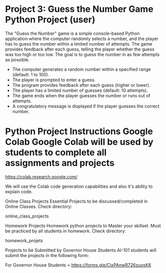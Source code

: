 # Project 3: Guess the Number Game Python Project (user)

The "Guess the Number" game is a simple console-based Python application where the computer randomly selects a number, and the player has to guess the number within a limited number of attempts. The game provides feedback after each guess, telling the player whether the guess was too high or too low. The goal is to guess the number in as few attempts as possible.


- The computer generates a random number within a specified range (default: 1 to 100).
- The player is prompted to enter a guess.
- The program provides feedback after each guess (higher or lower).
- The player has a limited number of guesses (default: 10 attempts).
- The game ends when the player guesses the number or runs out of attempts.
- A congratulatory message is displayed if the player guesses the correct number.

 # Python Project Instructions Google Colab Google Colab will be used by students to complete all assignments and projects
https://colab.research.google.com/

We will use the Colab code generation capabilities and also it's ability to explain code.

Online Class Projects Essential Projects to be discussed/completed in Online Classes. Check directory:

online_class_projects

Homework Projects Homework python projects to Master your skillset. Must be practiced by all students in homework. Check directory:

homework_projets

Projects to be Submitted by Governor House Students AI-101 students will submit the projects in the following form:

For Governor House Students = https://forms.gle/CixPAnwR726zuosK6
